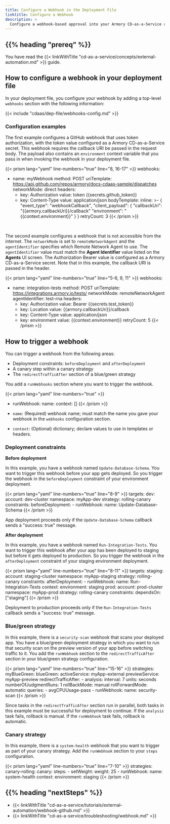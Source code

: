 ```yaml
---
title: Configure a Webhook in the Deployment File
linktitle: Configure a Webhook
description: >
  Configure a webhook-based approval into your Armory CD-as-a-Service app deployment process.
---
```


## {{% heading "prereq" %}}

You have read the {{< linkWithTitle "cd-as-a-service/concepts/external-automation.md" >}} guide.

## How to configure a webhook in your deployment file

In your deployment file, you configure your webhook by adding a top-level `webhooks` section with the following information:

{{< include "cdaas/dep-file/webhooks-config.md" >}}

### Configuration examples

The first example configures a GitHub webhook that uses token authorization, with the token value configured as a Armory CD-as-a-Service secret. This webhook requires the callback URI be passed in the request body. The payload also contains an `environment` context variable that you pass in when invoking the webhook in your deployment file.

{{< prism lang="yaml" line-numbers="true" line="8, 16-17" >}}
webhooks:
  - name: myWebhook
    method: POST
    uriTemplate: https://api.github.com/repos/armory/docs-cdaas-sample/dispatches
    networkMode: direct
    headers:
      - key: Authorization
        value: token {{secrets.github_token}}
      - key: Content-Type
        value: application/json
    bodyTemplate:
      inline:  >-
        {
        "event_type": "webhookCallback",
        "client_payload": {
            "callbackUri": "{{armory.callbackUri}}/callback"
            "environment": "{{context.environment}}"
            }
        }
    retryCount: 3
{{< /prism >}}
</br>

The second example configures a webhook that is not accessible from the internet. The `networkMode` is set to `remoteNetworkAgent` and the `agentIdentifier` specifies which Remote Network Agent to use. The `agentIdentifier` value must match the **Agent Identifier** value listed on the **Agents** UI screen. The Authorization Bearer value is configured as a Armory CD-as-a-Service secret. Note that in this example, the callback URI is passed in the header.

{{< prism lang="yaml" line-numbers="true" line="5-6, 9, 11" >}}
webhooks:
  - name: integration-tests
    method: POST
    uriTemplate: https://integrations.armory.io/tests/
    networkMode: remoteNetworkAgent
    agentIdentifier: test-rna
    headers:
      - key: Authorization
        value: Bearer {{secrets.test_token}}
      - key: Location
        value: {{armory.callbackUri}}/callback
      - key: Content-Type
        value: application/json
      - key: environment
        value: {{context.environment}}
    retryCount: 5
{{< /prism >}}


## How to trigger a webhook

You can trigger a webhook from the following areas:

- Deployment constraints: `beforeDeployment` and `afterDeployment`
- A canary step within a canary strategy
- The `redirectTrafficAfter` section of a blue/green strategy

You add a `runWebhooks` section where you want to trigger the webhook.

{{< prism lang="yaml" line-numbers="true" >}}
- runWebhook:
    name: <webhook-name>
    context: []
{{< /prism >}}

- `name`: (Required) webhook name; must match the name you gave your webhook in the `webhooks` configuration section.
- `context`: (Optional) dictionary; declare values to use in templates or headers.

### Deployment constraints

**Before deployment**

In this example, you have a webhook named `Update-Database-Schema`. You want to trigger this webhook before your app gets deployed. So you trigger the webhook in the `beforeDeployment` constraint of your environment deployment.

{{< prism lang="yaml" line-numbers="true" line="8-9" >}}
targets:
  dev:
    account: dev-cluster
    namespace: myApp-dev
    strategy: rolling-canary
    constraints:
      beforeDeployment:
        - runWebhook:
            name: Update-Database-Schema
{{< /prism >}}

App deployment proceeds only if the `Update-Database-Schema` callback sends a "success: true" message.

**After deployment**

In this example, you have a webhook named `Run-Integration-Tests`. You want to trigger this webhook after your app has been deployed to staging but before it gets deployed to production. So you trigger the webhook in the `afterDeployment` constraint of your staging environment deployment.

{{< prism lang="yaml" line-numbers="true" line="8-11" >}}
targets:
  staging:
    account: staging-cluster
    namespace: myApp-staging
    strategy: rolling-canary
    constraints:
      afterDeployment:
        - runWebhook:
            name: Run-Integration-Tests
            context:
              environment: staging
  prod:
    account: prod-cluster
    namespace: myApp-prod
    strategy: rolling-canary
    constraints:
      dependsOn: ["staging"]
{{< /prism >}}

Deployment to production proceeds only if the `Run-Integration-Tests` callback sends a "success: true" message.

### Blue/green strategy

In this example, there is a `security-scan` webhook that scans your deployed app. You have a blue/green deployment strategy in which you want to run that security scan on the preview version of your app before switching traffic to it. You add the `runWebhook` section to the `redirectTrafficAfter` section in your blue/green strategy configuration.

{{< prism lang="yaml" line-numbers="true" line="15-16" >}}
strategies:
  myBlueGreen:
    blueGreen:
      activeService: myApp-external
      previewService: myApp-preview
      redirectTrafficAfter:
        - analysis:
            interval: 7
            units: seconds
            numberOfJudgmentRuns: 1
            rollBackMode: manual
            rollForwardMode: automatic
            queries:
              - avgCPUUsage-pass
        - runWebhook:
            name: security-scan
{{< /prism >}}

Since tasks in the `redirectTrafficAfter` section run in parallel, both tasks in this example must be successful for deployment to continue. If the `analysis` task fails, rollback is manual. If the `runWebhook` task fails, rollback is automatic.

### Canary strategy

In this example, there is a `system-health` webhook that you want to trigger as part of your canary strategy. Add the `runWebhook` section to your `steps` configuration.

{{< prism lang="yaml" line-numbers="true" line="7-10" >}}
strategies:
  canary-rolling:
    canary:
      steps:
        - setWeight:
            weight: 25
        - runWebhook:
            name: system-health
            context:
              environment: staging
{{< /prism >}}


## {{% heading "nextSteps" %}}

* {{< linkWithTitle "cd-as-a-service/tutorials/external-automation/webhook-github.md" >}}
* {{< linkWithTitle "cd-as-a-service/troubleshooting/webhook.md" >}}
